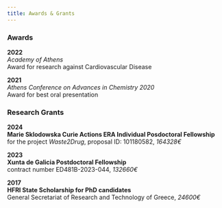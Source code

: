 ```yaml
---
title: Awards & Grants
---
```



### Awards

**2022**  
_Academy of Athens_   
Award for research against Cardiovascular Disease 

**2021**  
_Athens Conference on Advances in Chemistry 2020_    
Award for best oral presentation

### Research Grants


**2024**   
**Marie Sklodowska Curie Actions ERA Individual Posdoctoral Fellowship**   
for the project *_Waste2Drug_*, proposal ID: 101180582, _164328€_

**2023**   
**Xunta de Galicia Postdoctoral Fellowship**    
contract number ED481B-2023-044, _132660€_

**2017**   
**HFRI State Scholarship for PhD candidates**   
General Secretariat of Research and Technology of Greece, _24600€_


